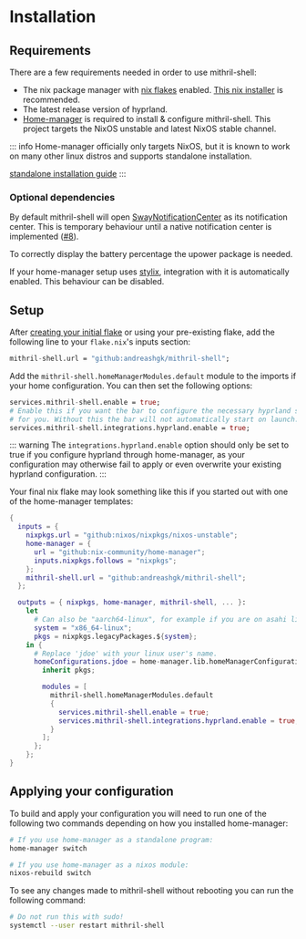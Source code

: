 # Installation

## Requirements

There are a few requirements needed in order to use mithril-shell:
- The nix package manager with [nix flakes](https://wiki.nixos.org/wiki/Flakes) enabled.
  [This nix installer](https://github.com/DeterminateSystems/nix-installer) is recommended.
- The latest release version of hyprland.
- [Home-manager](https://github.com/nix-community/home-manager) is required to install & configure
  mithril-shell.
  This project targets the NixOS unstable and latest NixOS stable channel.

::: info
Home-manager officially only targets NixOS, but it is known to work on many other linux distros and
supports standalone installation.

[standalone installation guide](https://nix-community.github.io/home-manager/index.xhtml#sec-flakes-standalone)
:::

### Optional dependencies

By default mithril-shell will open
[SwayNotificationCenter](https://github.com/ErikReider/SwayNotificationCenter) as its notification
center.
This is temporary behaviour until a native notification center is implemented
([#8](https://github.com/AndreasHGK/mithril-shell/issues/8)).

To correctly display the battery percentage the upower package is needed.

If your home-manager setup uses [stylix](https://github.com/danth/stylix), integration with it is
automatically enabled.
This behaviour can be disabled.

## Setup

After
[creating your initial flake](https://nix-community.github.io/home-manager/index.xhtml#ch-nix-flakes)
or using your pre-existing flake, add the following line to your `flake.nix`'s inputs section:
```nix
mithril-shell.url = "github:andreashgk/mithril-shell";
```

Add the `mithril-shell.homeManagerModules.default` module to the imports if your home configuration.
You can then set the following options:
```nix
services.mithril-shell.enable = true;
# Enable this if you want the bar to configure the necessary hyprland settings
# for you. Without this the bar will not automatically start on launch.
services.mithril-shell.integrations.hyprland.enable = true;
```

::: warning
The `integrations.hyprland.enable` option should only be set to true if you configure hyprland
through home-manager, as your configuration may otherwise fail to apply or even overwrite your
existing hyprland configuration.
:::

Your final nix flake may look something like this if you started out with one of the home-manager
templates:
```nix
{
  inputs = {
    nixpkgs.url = "github:nixos/nixpkgs/nixos-unstable";
    home-manager = {
      url = "github:nix-community/home-manager";
      inputs.nixpkgs.follows = "nixpkgs";
    };
    mithril-shell.url = "github:andreashgk/mithril-shell";
  };

  outputs = { nixpkgs, home-manager, mithril-shell, ... }:
    let
      # Can also be "aarch64-linux", for example if you are on asahi linux.
      system = "x86_64-linux";
      pkgs = nixpkgs.legacyPackages.${system};
    in {
      # Replace 'jdoe' with your linux user's name.
      homeConfigurations.jdoe = home-manager.lib.homeManagerConfiguration {
        inherit pkgs;

        modules = [
          mithril-shell.homeManagerModules.default
          {
            services.mithril-shell.enable = true;
            services.mithril-shell.integrations.hyprland.enable = true;
          }
        ];
      };
    };
}
```

## Applying your configuration

To build and apply your configuration you will need to run one of the following two commands
depending on how you installed home-manager:
```bash
# If you use home-manager as a standalone program:
home-manager switch

# If you use home-manager as a nixos module:
nixos-rebuild switch
```

To see any changes made to mithril-shell without rebooting you can run the following command:
```bash
# Do not run this with sudo!
systemctl --user restart mithril-shell
```
